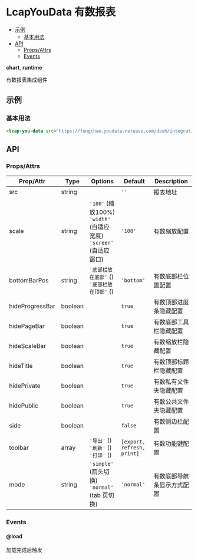 <!-- 该 README.md 根据 api.yaml 和 docs/*.md 自动生成，为了方便在 GitHub 和 NPM 上查阅。如需修改，请查看源文件 -->

# LcapYouData 有数报表

- [示例](#示例)
    - [基本用法](#基本用法)
- [API]()
    - [Props/Attrs](#propsattrs)
    - [Events](#events)

**chart**, **runtime**

有数报表集成组件

## 示例
### 基本用法

``` html
<lcap-you-data src="https://fengchao.youdata.netease.com/dash/integration/450200717?rid=38269&token=159989189077219a5e8f0bfc4674648569b33" scale="width" style="width:1200px;height:1100px"></lcap-you-data>
```

## API
### Props/Attrs

| Prop/Attr | Type | Options | Default | Description |
| --------- | ---- | ------- | ------- | ----------- |
| src | string |  | `''` | 报表地址 |
| scale | string | `'100'` (缩放100%)<br/>`'width'` (自适应宽度)<br/>`'screen'` (自适应窗口) | `'100'` | 有数缩放配置 |
| bottomBarPos | string | `'底部栏放在底部'` ()<br/>`'底部栏放在顶部'` () | `'bottom'` | 有数底部栏位置配置 |
| hideProgressBar | boolean |  | `true` | 有数顶部进度条隐藏配置 |
| hidePageBar | boolean |  | `true` | 有数底部工具栏隐藏配置 |
| hideScaleBar | boolean |  | `true` | 有数缩放栏隐藏配置 |
| hideTitle | boolean |  | `true` | 有数顶部标题栏隐藏配置 |
| hidePrivate | boolean |  | `true` | 有数私有文件夹隐藏配置 |
| hidePublic | boolean |  | `true` | 有数公共文件夹隐藏配置 |
| side | boolean |  | `false` | 有数侧边栏配置 |
| toolbar | array | `'导出'` ()<br/>`'刷新'` ()<br/>`'打印'` () | `[export, refresh, print]` | 有数功能键配置 |
| mode | string | `'simple'` (箭头切换)<br/>`'normal'` (tab 页切换) | `'normal'` | 有数底部导航条显示方式配置 |

### Events

#### @load

加载完成后触发

